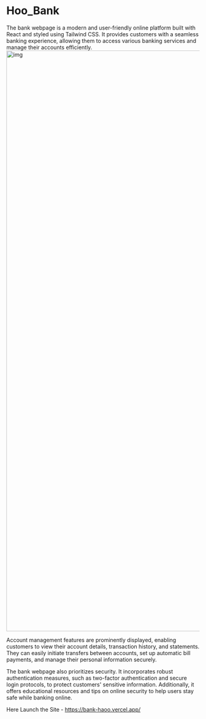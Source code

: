 # Hoo_Bank
The bank webpage is a modern and user-friendly online platform built with React and styled using Tailwind CSS. It provides customers with a seamless banking experience, allowing them to access various banking services and manage their accounts efficiently.
<img width="1512" alt="img" src="https://github.com/BPratap58/Hoo_Bank/assets/96339656/6e569fe0-90d8-4950-867d-7ac559800fe9">

Account management features are prominently displayed, enabling customers to view their account details, transaction history, and statements. They can easily initiate transfers between accounts, set up automatic bill payments, and manage their personal information securely.

The bank webpage also prioritizes security. It incorporates robust authentication measures, such as two-factor authentication and secure login protocols, to protect customers' sensitive information. Additionally, it offers educational resources and tips on online security to help users stay safe while banking online.

Here Launch the Site - https://bank-haoo.vercel.app/
